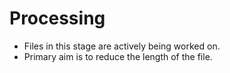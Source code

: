 # Processing

- Files in this stage are actively being worked on.
- Primary aim is to reduce the length of the file.
